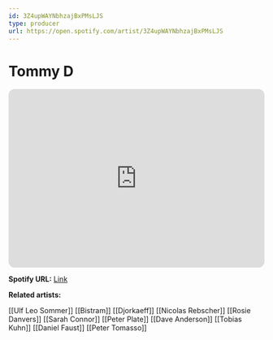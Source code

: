 ```yaml
---
id: 3Z4upWAYNbhzajBxPMsLJS
type: producer
url: https://open.spotify.com/artist/3Z4upWAYNbhzajBxPMsLJS
---
```

# Tommy D

<iframe style="border-radius:12px" src="https://open.spotify.com/embed/artist/3Z4upWAYNbhzajBxPMsLJS" width="100%" height="352" frameBorder="0" allowfullscreen="" allow="autoplay; clipboard-write; encrypted-media; fullscreen; picture-in-picture" loading="lazy"></iframe>

**Spotify URL:** [Link](https://open.spotify.com/artist/3Z4upWAYNbhzajBxPMsLJS)

**Related artists:**

[[Ulf Leo Sommer]]
[[Bistram]]
[[Djorkaeff]]
[[Nicolas Rebscher]]
[[Rosie Danvers]]
[[Sarah Connor]]
[[Peter Plate]]
[[Dave Anderson]]
[[Tobias Kuhn]]
[[Daniel Faust]]
[[Peter Tomasso]]
